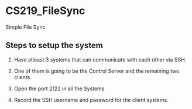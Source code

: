 # CS219_FileSync
Simple File Sync 

## Steps to setup the system

1. Have atleast 3 systems that can communicate with each other via SSH.

2. One of them is going to be the Control Server and the remaining two clients

3. Open the port 2122 in all the Systems

4. Record the SSH username and password for the client systems.


